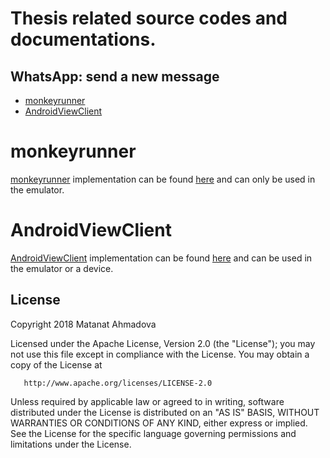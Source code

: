 # Thesis related source codes and documentations. 

## WhatsApp: send a new message 
  * [monkeyrunner](#monkeyrunner)
  * [AndroidViewClient](#androidviewclient)

monkeyrunner
============

[monkeyrunner](https://developer.android.com/studio/test/monkeyrunner/) implementation can be found [here](https://github.com/amatanat/thesis/blob/master/whatsapp-monkeyrunner.py) and can only be used in the emulator.

AndroidViewClient
=================

[AndroidViewClient](https://github.com/dtmilano/AndroidViewClient/wiki) implementation can be found [here](https://github.com/amatanat/thesis/blob/master/whatsapp-androidviewclient.py) and can be used in the emulator or a device.


License
-------

 Copyright 2018 Matanat Ahmadova

   Licensed under the Apache License, Version 2.0 (the "License");
   you may not use this file except in compliance with the License.
   You may obtain a copy of the License at

       http://www.apache.org/licenses/LICENSE-2.0

   Unless required by applicable law or agreed to in writing, software
   distributed under the License is distributed on an "AS IS" BASIS,
   WITHOUT WARRANTIES OR CONDITIONS OF ANY KIND, either express or implied.
   See the License for the specific language governing permissions and
   limitations under the License.
